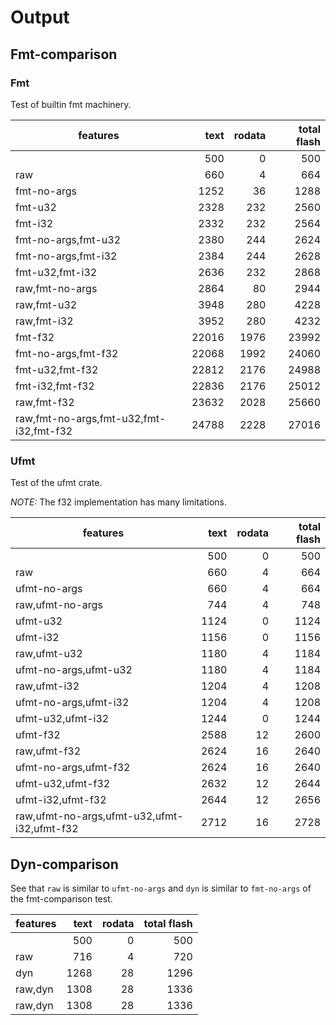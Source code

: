 # Output

## Fmt-comparison

### Fmt

Test of builtin fmt machinery.

|features|text|rodata|total flash|
|--------|---:|-----:|----------:|
||500|0|500|
|raw|660|4|664|
|fmt-no-args|1252|36|1288|
|fmt-u32|2328|232|2560|
|fmt-i32|2332|232|2564|
|fmt-no-args,fmt-u32|2380|244|2624|
|fmt-no-args,fmt-i32|2384|244|2628|
|fmt-u32,fmt-i32|2636|232|2868|
|raw,fmt-no-args|2864|80|2944|
|raw,fmt-u32|3948|280|4228|
|raw,fmt-i32|3952|280|4232|
|fmt-f32|22016|1976|23992|
|fmt-no-args,fmt-f32|22068|1992|24060|
|fmt-u32,fmt-f32|22812|2176|24988|
|fmt-i32,fmt-f32|22836|2176|25012|
|raw,fmt-f32|23632|2028|25660|
|raw,fmt-no-args,fmt-u32,fmt-i32,fmt-f32|24788|2228|27016|

### Ufmt

Test of the ufmt crate.

*NOTE:* The f32 implementation has many limitations.

|features|text|rodata|total flash|
|--------|---:|-----:|----------:|
||500|0|500|
|raw|660|4|664|
|ufmt-no-args|660|4|664|
|raw,ufmt-no-args|744|4|748|
|ufmt-u32|1124|0|1124|
|ufmt-i32|1156|0|1156|
|raw,ufmt-u32|1180|4|1184|
|ufmt-no-args,ufmt-u32|1180|4|1184|
|raw,ufmt-i32|1204|4|1208|
|ufmt-no-args,ufmt-i32|1204|4|1208|
|ufmt-u32,ufmt-i32|1244|0|1244|
|ufmt-f32|2588|12|2600|
|raw,ufmt-f32|2624|16|2640|
|ufmt-no-args,ufmt-f32|2624|16|2640|
|ufmt-u32,ufmt-f32|2632|12|2644|
|ufmt-i32,ufmt-f32|2644|12|2656|
|raw,ufmt-no-args,ufmt-u32,ufmt-i32,ufmt-f32|2712|16|2728|

## Dyn-comparison

See that `raw` is similar to `ufmt-no-args` and `dyn` is similar to `fmt-no-args` of the fmt-comparison test.

|features|text|rodata|total flash|
|--------|---:|-----:|----------:|
||500|0|500|
|raw|716|4|720|
|dyn|1268|28|1296|
|raw,dyn|1308|28|1336|
|raw,dyn|1308|28|1336|

